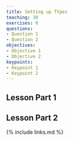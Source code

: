 ```yaml
---
title: Setting up TYpes
teaching: 30
exercises: 0
questions:
- Question 1
- Question 2
objectives:
- Objective 1
- Objective 2
keypoints:
- Keypoint 1
- Keypoint 2
---
```

## Lesson Part 1

## Lesson Part 2

{% include links.md %}
